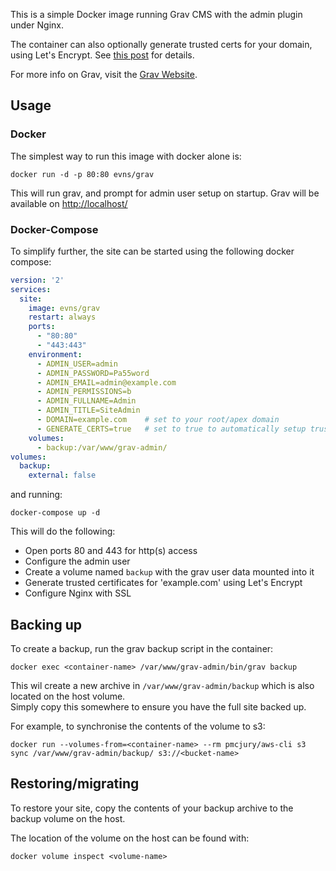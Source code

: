 This is a simple Docker image running Grav CMS with the admin plugin under Nginx.

The container can also optionally generate trusted certs for your domain, using Let's Encrypt.  See [this post](http://evns.io/2017/02/14/ssl-setup.html) for details.

For more info on Grav, visit the [Grav Website](https://getgrav.org/).

## Usage

### Docker

The simplest way to run this image with docker alone is:

```
docker run -d -p 80:80 evns/grav
```

This will run grav, and prompt for admin user setup on startup.  Grav will be available on [http://localhost/](http://localhost/)

### Docker-Compose

To simplify further, the site can be started using the following docker compose: 

```YAML
version: '2'
services:
  site:
    image: evns/grav
    restart: always
    ports:
      - "80:80"
      - "443:443"
    environment:
      - ADMIN_USER=admin
      - ADMIN_PASSWORD=Pa55word
      - ADMIN_EMAIL=admin@example.com
      - ADMIN_PERMISSIONS=b
      - ADMIN_FULLNAME=Admin
      - ADMIN_TITLE=SiteAdmin
      - DOMAIN=example.com    # set to your root/apex domain
      - GENERATE_CERTS=true   # set to true to automatically setup trusted ssl with let's encrypt
    volumes:
      - backup:/var/www/grav-admin/
volumes:
  backup:
    external: false
```

and running:

```
docker-compose up -d
```

This will do the following:
* Open ports 80 and 443 for http(s) access
* Configure the admin user
* Create a volume named `backup` with the grav user data mounted into it
* Generate trusted certificates for 'example.com' using Let's Encrypt
* Configure Nginx with SSL


## Backing up

To create a backup, run the grav backup script in the container:

```
docker exec <container-name> /var/www/grav-admin/bin/grav backup
```

This wil create a new archive in `/var/www/grav-admin/backup` which is also located on the host volume.  
Simply copy this somewhere to ensure you have the full site backed up.  

For example, to synchronise the contents of the volume to s3:
  
```
docker run --volumes-from=<container-name> --rm pmcjury/aws-cli s3 sync /var/www/grav-admin/backup/ s3://<bucket-name>
```

## Restoring/migrating

To restore your site, copy the contents of your backup archive to the backup volume on the host.

The location of the volume on the host can be found with:

```
docker volume inspect <volume-name>
```
